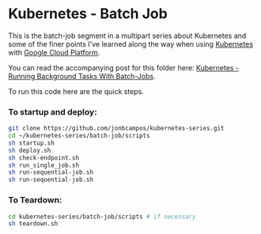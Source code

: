 # Kubernetes - Batch Job
This is the batch-job segment in a multipart series about Kubernetes and some of the finer points 
I've learned along the way when using [Kubernetes](https://kubernetes.io/) with 
[Google Cloud Platform](https://cloud.google.com/).

You can read the accompanying post for this folder here: 
[Kubernetes - Running Background Tasks With Batch-Jobs](https://medium.com/@jonbcampos/kubernetes-running-background-tasks-with-batch-jobs-56482fbc853).

To run this code here are the quick steps.

### To startup and deploy:
```bash
git clone https://github.com/jonbcampos/kubernetes-series.git
cd ~/kubernetes-series/batch-job/scripts
sh startup.sh
sh deploy.sh
sh check-endpoint.sh
sh run_single_job.sh
sh run-sequential-job.sh
sh run-sequential-job.sh
```

### To Teardown:
```bash
cd kubernetes-series/batch-job/scripts # if necessary
sh teardown.sh
```